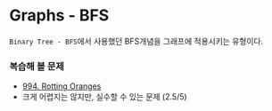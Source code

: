 # Graphs - BFS

`Binary Tree - BFS`에서 사용했던 BFS개념을 그래프에 적용시키는 유형이다.

### 복습해 볼 문제

- [994. Rotting Oranges](https://leetcode.com/problems/rotting-oranges)  
- 크게 어렵지는 않지만, 실수할 수 있는 문제 (2.5/5)
